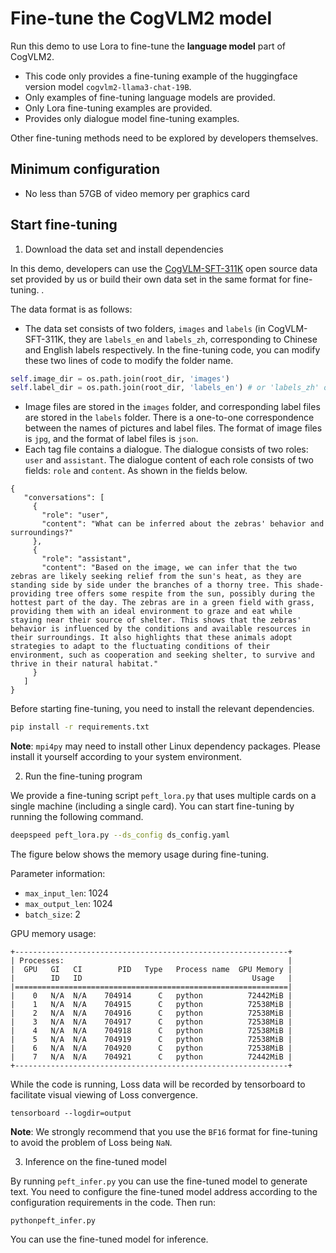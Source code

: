 # Fine-tune the CogVLM2 model

Run this demo to use Lora to fine-tune the **language model** part of CogVLM2.

+ This code only provides a fine-tuning example of the huggingface version model `cogvlm2-llama3-chat-19B`.
+ Only examples of fine-tuning language models are provided.
+ Only Lora fine-tuning examples are provided.
+ Provides only dialogue model fine-tuning examples.

Other fine-tuning methods need to be explored by developers themselves.

## Minimum configuration

- No less than 57GB of video memory per graphics card


## Start fine-tuning

1. Download the data set and install dependencies

In this demo, developers can use the [CogVLM-SFT-311K](https://huggingface.co/datasets/THUDM/CogVLM-SFT-311K) open source data set provided by us or build their own data set in the same format for fine-tuning. .

The data format is as follows:
+ The data set consists of two folders, `images` and `labels` (in CogVLM-SFT-311K, they are `labels_en` and `labels_zh`, corresponding to Chinese and English labels respectively.
In the fine-tuning code, you can modify these two lines of code to modify the folder name.
```python
self.image_dir = os.path.join(root_dir, 'images')
self.label_dir = os.path.join(root_dir, 'labels_en') # or 'labels_zh' or 'labels' can be modified by yourself
```
+ Image files are stored in the `images` folder, and corresponding label files are stored in the `labels` folder. There is a one-to-one correspondence between the names of pictures and label files. The format of image files is `jpg`, and the format of label files is `json`.
+ Each tag file contains a dialogue. The dialogue consists of two roles: `user` and `assistant`. The dialogue content of each role consists of two fields: `role` and `content`. As shown in the fields below.
```
{
   "conversations": [
     {
       "role": "user",
       "content": "What can be inferred about the zebras' behavior and surroundings?"
     },
     {
       "role": "assistant",
       "content": "Based on the image, we can infer that the two zebras are likely seeking relief from the sun's heat, as they are standing side by side under the branches of a thorny tree. This shade-providing tree offers some respite from the sun, possibly during the hottest part of the day. The zebras are in a green field with grass, providing them with an ideal environment to graze and eat while staying near their source of shelter. This shows that the zebras' behavior is influenced by the conditions and available resources in their surroundings. It also highlights that these animals adopt strategies to adapt to the fluctuating conditions of their environment, such as cooperation and seeking shelter, to survive and thrive in their natural habitat."
     }
   ]
}
```


Before starting fine-tuning, you need to install the relevant dependencies.
```bash
pip install -r requirements.txt
```
**Note**: `mpi4py` may need to install other Linux dependency packages. Please install it yourself according to your system environment.

2. Run the fine-tuning program

We provide a fine-tuning script `peft_lora.py` that uses multiple cards on a single machine (including a single card). You can start fine-tuning by running the following command.
```bash
deepspeed peft_lora.py --ds_config ds_config.yaml
```
The figure below shows the memory usage during fine-tuning.

Parameter information:
+ `max_input_len`: 1024
+ `max_output_len`: 1024
+ `batch_size`: 2

GPU memory usage:
```shell
+-------------------------------------------------------------+
| Processes:                                                  |
|  GPU   GI   CI        PID   Type   Process name  GPU Memory |
|        ID   ID                                      Usage   |
|=============================================================|
|    0   N/A  N/A    704914      C   python          72442MiB |
|    1   N/A  N/A    704915      C   python          72538MiB |
|    2   N/A  N/A    704916      C   python          72538MiB |
|    3   N/A  N/A    704917      C   python          72538MiB |
|    4   N/A  N/A    704918      C   python          72538MiB |
|    5   N/A  N/A    704919      C   python          72538MiB |
|    6   N/A  N/A    704920      C   python          72538MiB |
|    7   N/A  N/A    704921      C   python          72442MiB |
+-------------------------------------------------------------+
```
While the code is running, Loss data will be recorded by tensorboard to facilitate visual viewing of Loss convergence.
```shell
tensorboard --logdir=output
```

**Note**: We strongly recommend that you use the `BF16` format for fine-tuning to avoid the problem of Loss being `NaN`.

3. Inference on the fine-tuned model

By running `peft_infer.py` you can use the fine-tuned model to generate text. You need to configure the fine-tuned model address according to the configuration requirements in the code. Then run:
```shell
pythonpeft_infer.py
```
You can use the fine-tuned model for inference.